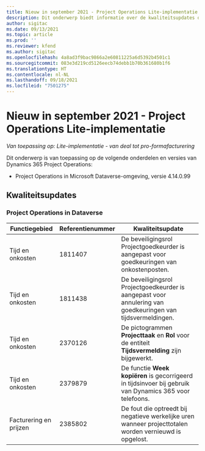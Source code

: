 ```yaml
---
title: Nieuw in september 2021 - Project Operations Lite-implementatie
description: Dit onderwerp biedt informatie over de kwaliteitsupdates die beschikbaar zijn in de versie van Project Operations Lite-implementatie van september 2021.
author: sigitac
ms.date: 09/13/2021
ms.topic: article
ms.prod: ''
ms.reviewer: kfend
ms.author: sigitac
ms.openlocfilehash: 4a8ad3f9bac9866a2e60811225a6d5392b4501c1
ms.sourcegitcommit: 083e3d219cd5126eecb74debb1b70b361680b1f6
ms.translationtype: HT
ms.contentlocale: nl-NL
ms.lasthandoff: 09/18/2021
ms.locfileid: "7501275"
---
```

# <a name="whats-new-september-2021---project-operations-lite-deployment"></a>Nieuw in september 2021 - Project Operations Lite-implementatie

_Van toepassing op: Lite-implementatie - van deal tot pro-formafacturering_

Dit onderwerp is van toepassing op de volgende onderdelen en versies van Dynamics 365 Project Operations:

  - Project Operations in Microsoft Dataverse-omgeving, versie 4.14.0.99


## <a name="quality-updates"></a>Kwaliteitsupdates

### <a name="project-operations-on-dataverse"></a>Project Operations in Dataverse


| **Functiegebied** | **Referentienummer** | **Kwaliteitsupdate** |
| --- | --- | --- |
| Tijd en onkosten | 1811407 | De beveiligingsrol Projectgoedkeurder is aangepast voor goedkeuringen van onkostenposten. |
| Tijd en onkosten | 1811438 | De beveiligingsrol Projectgoedkeurder is aangepast voor annulering van goedkeuringen van tijdsvermeldingen. |
| Tijd en onkosten | 2370126 | De pictogrammen **Projecttaak** en **Rol** voor de entiteit **Tijdsvermelding** zijn bijgewerkt. |
| Tijd en onkosten | 2379879 | De functie **Week kopiëren** is gecorrigeerd in tijdsinvoer bij gebruik van Dynamics 365 voor telefoons. |
| Facturering en prijzen | 2385802 | De fout die optreedt bij negatieve werkelijke uren wanneer projecttotalen worden vernieuwd is opgelost.|
